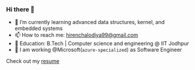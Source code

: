 ### Hi there 👋

- 🌱 I’m currently learning advanced data structures, kernel, and embedded systems
- 📫 How to reach me: [hirenchalodiya99@gmail.com](mailto:hirenchalodiya99@gmail.com)
- 🏫 Education: B.Tech | Computer science and engineering @ IIT Jodhpur
- 💼 I am working @Microsoft(`azure-specialized`) as Software Engineer

Check out my [resume](https://hirenchalodiya1.github.io/resume/HirenChalodiya-ResumeF1.pdf)
